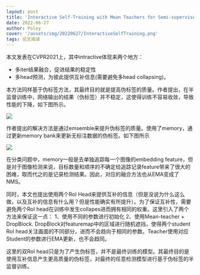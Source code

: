 ```yaml
---
layout: post
title: 'Interactive Self-Training with Mean Teachers for Semi-supervised Object Detection'
date: 2022-06-27
author: Poley
cover: '/assets/img/20220627/InteractiveSelfTraining.png'
tags: 论文阅读
---
```


本文发表在CVPR2021上，其中intractive体现来两个地方：
+ 多iter结果融合，促进结果的稳定性
+ 多head预测，为彼此提供互补信息(需要避免多head collapsing)。

本方法同样基于伪标签方法，其最终目的就是提高伪标签的质量。作者提出，在半监督训练中，网络输出的结果（伪标签）并不稳定，这使得训练不容易收敛，导致性能的下降，如下图所示。

![](/assets/img/20220627/InteractiveSelfTrainingF1.png)

作者提出的解决方法是通过emsemble来提升伪标签的质量。使用了memory，通过更新memory bank来更新无标注数据的伪标签。如下图所示

![](/assets/img/20220627/InteractiveSelfTrainingF2.png)

在分类问题中，memory一般是去单独追踪每一个图像的embedding feature，但是对于图像检测来说，目标数量和顺序的不确定给追踪记录feature带来了很大的困难，取而代之的是记录检测结果。因此，对应的融合方法也从EMA变成了NMS。

同时，本文也提出使用两个RoI Head来提供互补的信息（但是没说为什么这么做，以及互补的信息有什么用？但是性能确实有所提升）。为了保证互补性，需要避免两个RoI head在训练中发生collapes进而拥有相同的权重。这里引入了两个方法来保证这一点：
1、使用不同的参数进行初始化
2、使用Mean-teacher + DropBlock. DropBlock对featuremap中的区域进行随机遮挡，使得两个student RoI head关注画面的不同部分，进而不会趋向于相同的参数。Teacher使用对应Student的参数进行EMA更新，也不会趋同。

这里的双RoI head只是为了产生伪标签，并不是最终训练的模型。其最终目的是使用互补信息产生更高质量的伪标签，对最终的任意检测模型进行基于伪标签的半监督训练。
